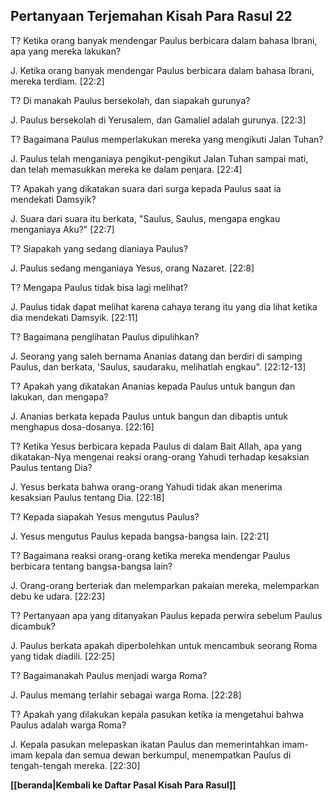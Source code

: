 ## Pertanyaan Terjemahan Kisah Para Rasul 22 ##

T? Ketika orang banyak mendengar Paulus berbicara dalam bahasa Ibrani, apa yang mereka lakukan?

J. Ketika orang banyak mendengar Paulus berbicara dalam bahasa Ibrani, mereka terdiam. [22:2]

T? Di manakah Paulus bersekolah, dan siapakah gurunya?

J. Paulus bersekolah di Yerusalem, dan Gamaliel adalah gurunya. [22:3]

T? Bagaimana Paulus memperlakukan mereka yang mengikuti Jalan Tuhan?

J. Paulus telah menganiaya pengikut-pengikut Jalan Tuhan sampai mati, dan telah memasukkan mereka ke dalam penjara. [22:4]

T? Apakah yang dikatakan suara dari surga kepada Paulus saat ia mendekati Damsyik?

J. Suara dari suara itu berkata, "Saulus, Saulus, mengapa engkau menganiaya Aku?" [22:7]

T? Siapakah yang sedang dianiaya Paulus?

J. Paulus sedang menganiaya Yesus, orang Nazaret. [22:8]

T? Mengapa Paulus tidak bisa lagi melihat?

J. Paulus tidak dapat melihat karena cahaya terang itu yang dia lihat ketika dia mendekati Damsyik. [22:11]

T? Bagaimana penglihatan Paulus dipulihkan?

J. Seorang yang saleh bernama Ananias datang dan berdiri di samping Paulus, dan berkata, 'Saulus, saudaraku, melihatlah engkau". [22:12-13]

T? Apakah yang dikatakan Ananias kepada Paulus untuk bangun dan lakukan, dan mengapa?

J. Ananias berkata kepada Paulus untuk bangun dan dibaptis untuk menghapus dosa-dosanya. [22:16]

T? Ketika Yesus berbicara kepada Paulus di dalam Bait Allah, apa yang dikatakan-Nya mengenai reaksi orang-orang Yahudi terhadap kesaksian Paulus tentang Dia?

J. Yesus berkata bahwa orang-orang Yahudi tidak akan menerima kesaksian Paulus tentang Dia. [22:18]

T? Kepada siapakah Yesus mengutus Paulus?

J. Yesus mengutus Paulus kepada bangsa-bangsa lain. [22:21]

T? Bagaimana reaksi orang-orang ketika mereka mendengar Paulus berbicara tentang bangsa-bangsa lain?

J. Orang-orang berteriak dan melemparkan pakaian mereka, melemparkan debu ke udara. [22:23]

T? Pertanyaan apa yang ditanyakan Paulus kepada perwira sebelum Paulus dicambuk?

J. Paulus berkata apakah diperbolehkan untuk mencambuk seorang Roma yang tidak diadili. [22:25]

T? Bagaimanakah Paulus menjadi warga Roma?

J. Paulus memang terlahir sebagai warga Roma. [22:28]

T? Apakah yang dilakukan kepala pasukan ketika ia mengetahui bahwa Paulus adalah warga Roma?

J. Kepala pasukan melepaskan ikatan Paulus dan memerintahkan imam-imam kepala dan semua dewan berkumpul, menempatkan Paulus di tengah-tengah mereka. [22:30]

__[[beranda|Kembali ke Daftar Pasal Kisah Para Rasul]]__


